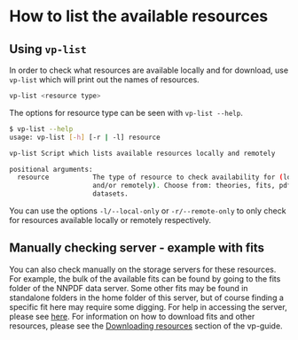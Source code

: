 # How to list the available resources

## Using `vp-list`

In order to check what resources are available locally and for download, use
`vp-list` which will print out the names of resources.

```bash
vp-list <resource type>
```

The options for resource type can be seen with `vp-list --help`.

```bash
$ vp-list --help
usage: vp-list [-h] [-r | -l] resource

vp-list Script which lists available resources locally and remotely

positional arguments:
  resource           The type of resource to check availability for (locally
                     and/or remotely). Choose from: theories, fits, pdfs,
                     datasets.

```

You can use the options `-l/--local-only` or `-r/--remote-only` to only check
for resources available locally or remotely respectively.

## Manually checking server - example with fits

You can also check manually on the storage servers for these resources. For example,
the bulk of the available fits can be found by going to the fits folder of the
NNPDF data server. Some other fits may be found in standalone folders in the home
folder of this server, but of course finding a specific fit here may require some
digging. For help in accessing the server,
please see [here](NNPDF-server). For information on how to download fits and
other resources,
please see the [Downloading resources](download) section of the vp-guide.